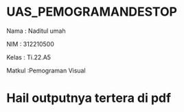 # UAS_PEMOGRAMANDESTOP

Nama : Naditul umah

NIM : 312210500

Kelas : Ti.22.A5

Matkul :Pemograman Visual 

#  Hail outputnya tertera di pdf
 
